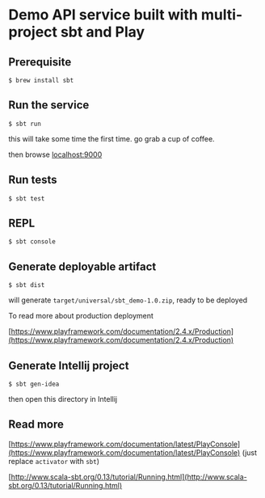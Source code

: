 # Demo API service built with multi-project sbt and Play

## Prerequisite
`$ brew install sbt`

## Run the service
`$ sbt run`

this will take some time the first time. go grab a cup of coffee.

then browse [localhost:9000](http://localhost:9000/)

## Run tests
`$ sbt test`

## REPL
`$ sbt console`

## Generate deployable artifact
`$ sbt dist`

will generate `target/universal/sbt_demo-1.0.zip`, ready to be deployed

To read more about production deployment

[https://www.playframework.com/documentation/2.4.x/Production](https://www.playframework.com/documentation/2.4.x/Production)

## Generate Intellij project
`$ sbt gen-idea`

then open this directory in Intellij

## Read more
[https://www.playframework.com/documentation/latest/PlayConsole](https://www.playframework.com/documentation/latest/PlayConsole) (just replace `activator` with `sbt`)

[http://www.scala-sbt.org/0.13/tutorial/Running.html](http://www.scala-sbt.org/0.13/tutorial/Running.html)
